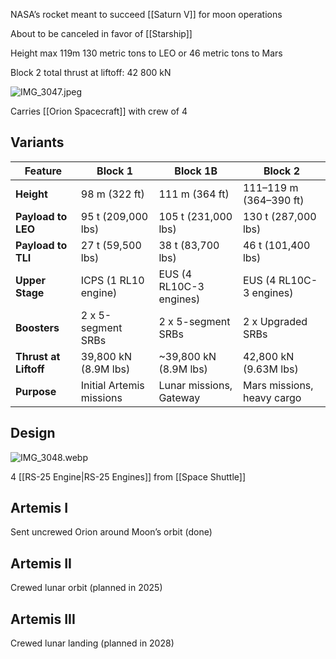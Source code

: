 NASA’s rocket meant to succeed \[\[Saturn V]] for moon operations

About to be canceled in favor of \[\[Starship]]

Height max 119m
130 metric tons to LEO or 46 metric tons to Mars

Block 2 total thrust at liftoff: 42 800 kN

![IMG\_3047.jpeg](IMG_3047.jpeg)

Carries \[\[Orion Spacecraft]] with crew of 4

## Variants

| **Feature**           | **Block 1**                | **Block 1B**                | **Block 2**                 |
|------------------------|----------------------------|-----------------------------|-----------------------------|
| **Height**            | 98 m (322 ft)             | 111 m (364 ft)             | 111–119 m (364–390 ft)     |
| **Payload to LEO**    | 95 t (209,000 lbs)        | 105 t (231,000 lbs)        | 130 t (287,000 lbs)        |
| **Payload to TLI**    | 27 t (59,500 lbs)         | 38 t (83,700 lbs)          | 46 t (101,400 lbs)         |
| **Upper Stage**       | ICPS (1 RL10 engine)      | EUS (4 RL10C-3 engines)    | EUS (4 RL10C-3 engines)    |
| **Boosters**          | 2 x 5-segment SRBs        | 2 x 5-segment SRBs         | 2 x Upgraded SRBs          |
| **Thrust at Liftoff** | 39,800 kN (8.9M lbs)      | ~39,800 kN (8.9M lbs)      | 42,800 kN (9.63M lbs)      |
| **Purpose**           | Initial Artemis missions  | Lunar missions, Gateway    | Mars missions, heavy cargo

## Design

![IMG\_3048.webp](img_3048.webp)

4 \[\[RS-25 Engine|RS-25 Engines]] from \[\[Space Shuttle]]

## Artemis I

Sent uncrewed Orion around Moon’s orbit (done)

## Artemis II

Crewed lunar orbit (planned in 2025)

## Artemis III

Crewed lunar landing (planned in 2028)
